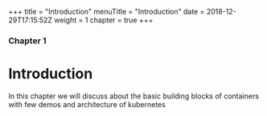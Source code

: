 +++
title = "Introduction"
menuTitle = "Introduction"
date = 2018-12-29T17:15:52Z
weight = 1
chapter = true
+++
### Chapter 1

# Introduction

In this chapter we will discuss about the basic building blocks of containers with few demos and architecture of kubernetes
